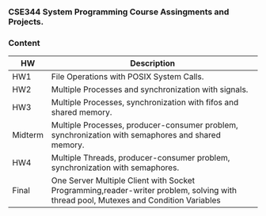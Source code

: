 ### CSE344 System Programming Course Assingments and Projects.

### Content
| HW | Description 
| --- | --- | 
| HW1 | File Operations with POSIX System Calls.
| HW2 | Multiple Processes and synchronization with signals.
| HW3 | Multiple Processes, synchronization with fifos and shared memory.
| Midterm | Multiple Processes, producer-consumer problem, synchronization with semaphores and shared memory.
| HW4 | Multiple Threads, producer-consumer problem, synchronization with semaphores.
| Final | One Server Multiple Client with Socket Programming,reader-writer problem, solving with thread pool, Mutexes and Condition Variables